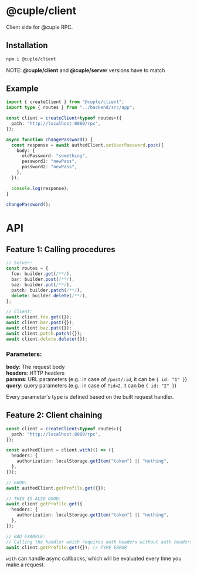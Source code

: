 # @cuple/client

Client side for @cuple RPC.

## Installation

```bash
npm i @cuple/client
```

NOTE: **@cuple/client** and **@cuple/server** versions have to match

## Example

```ts
import { createClient } from "@cuple/client";
import type { routes } from "../backend/src/app";

const client = createClient<typeof routes>({
  path: "http://localhost:8080/rpc",
});

async function changePassword() {
  const response = await authedClient.setUserPassword.post({
    body: {
      oldPassword: "something",
      password1: "newPass",
      password2: "newPass",
    },
  });

  console.log(response);
}

changePassword();
```

# API

## Feature 1: Calling procedures

```ts
// Server:
const routes = {
  foo: builder.get(/**/),
  bar: builder.post(/**/),
  baz: builder.put(/**/),
  patch: builder.patch(/**/),
  delete: builder.delete(/**/),
};

// Client:
await client.foo.get({});
await client.bar.post({});
await client.baz.put({});
await client.patch.patch({});
await client.delete.delete({});
```

### Parameters:

**body**: The request body  
**headers**: HTTP headers  
**params**: URL parameters (e.g.: in case of `/post/:id`, it can be `{ id: "1" }`)  
**query**: query parameters (e.g.: in case of `?id=2`, it can be `{ id: "2" }`)

Every parameter's type is defined based on the built request handler.

## Feature 2: Client chaining

```ts
const client = createClient<typeof routes>({
  path: "http://localhost:8080/rpc",
});

const authedClient = client.with(() => ({
  headers: {
    authorization: localStorage.getItem("token") || "nothing",
  },
}));

// GOOD:
await authedClient.getProfile.get({});

// THIS IS ALSO GOOD:
await client.getProfile.get({
  headers: {
    authorization: localStorage.getItem("token") || "nothing",
  },
});

// BAD EXAMPLE:
// Calling the handler which requires auth headers without auth headers cause type error:
await client.getProfile.get({}); // TYPE ERROR
```

`with` can handle async callbacks, which will be evaluated every time you make a request.
